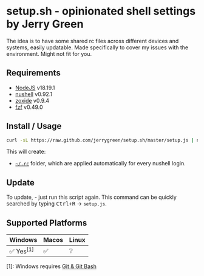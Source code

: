 # setup.sh - opinionated shell settings by Jerry Green

The idea is to have some shared rc files across different devices and systems, easily updatable.
Made specifically to cover my issues with the environment. Might not fit for you.

## Requirements

- [NodeJS](https://nodejs.org) v18.19.1
- [nushell](https://www.nushell.sh) v0.92.1
- [zoxide](https://github.com/ajeetdsouza/zoxide) v0.9.4
- [fzf](https://github.com/junegunn/fzf) v0.49.0

## Install / Usage

```bash
curl -sL https://raw.github.com/jerrygreen/setup.sh/master/setup.js | node
```

This will create:

<!-- - [`~/bin`](https://github.com/jerrygreen/setup.sh/tree/master/bin) folder, with some useful functions accessible as commands in bash -->
- [`~/.rc`](https://github.com/jerrygreen/setup.sh/tree/master/rc) folder, which are applied automatically for every nushell login.

<!-- Note: [`rc-once`](https://github.com/jerrygreen/setup.sh/tree/master/.rc-once) folder isn't copied to your system: those settings are set only during installation! -->

## Update

To update, - just run this script again. This command can be quickly searched by typing <kbd>Ctrl+R</kbd> -> `setup.js`.

## Supported Platforms

| Windows              | Macos  | Linux |
| -------------------- | ------ | ----- |
| ✅ Yes<sup>[1]</sup> | ✅     | ❔    |

[1]: Windows requires [Git & Git Bash](https://git-scm.com/downloads)
